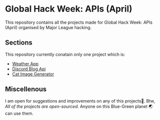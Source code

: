 # Global Hack Week: APIs (April)
This repository contains all the projects made for Global Hack Week: APIs (April) organised by Major League hacking.

## Sections
This repository currently conatain only one project which is:
- [Weather App](https://github.com/ripslinger17/MLH/tree/main/GHW_April/weatherapp)
- [Discord Blog Api](https://github.com/ripslinger17/MLH/tree/main/GHW_April/DiscordBLogAPI)
- [Cat Image Generator](https://github.com/ripslinger17/MLH/tree/main/GHW_April/CatImageGenerator)

## Miscellenous
I am open for suggestions and improvements on any of this projects🙂.
Btw, *All of the projects are open-sourced*. Anyone on this Blue-Green planet 🌏 can use them.
